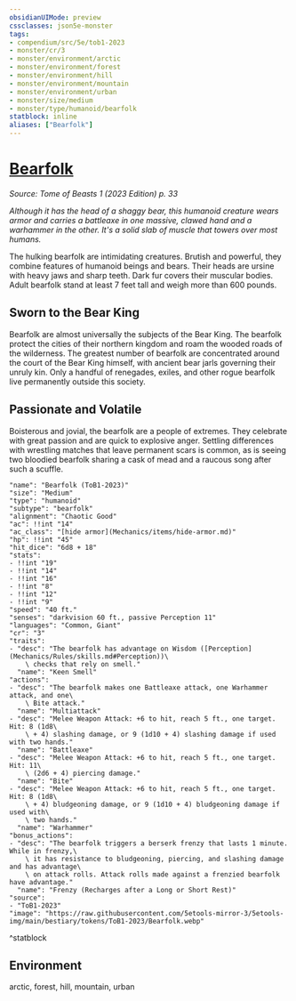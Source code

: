 ```yaml
---
obsidianUIMode: preview
cssclasses: json5e-monster
tags:
- compendium/src/5e/tob1-2023
- monster/cr/3
- monster/environment/arctic
- monster/environment/forest
- monster/environment/hill
- monster/environment/mountain
- monster/environment/urban
- monster/size/medium
- monster/type/humanoid/bearfolk
statblock: inline
aliases: ["Bearfolk"]
---
```

# [Bearfolk](Mechanics\bestiary\humanoid/bearfolk-tob1-2023.md)
*Source: Tome of Beasts 1 (2023 Edition) p. 33*  

*Although it has the head of a shaggy bear, this humanoid creature wears armor and carries a battleaxe in one massive, clawed hand and a warhammer in the other. It's a solid slab of muscle that towers over most humans.*

The hulking bearfolk are intimidating creatures. Brutish and powerful, they combine features of humanoid beings and bears. Their heads are ursine with heavy jaws and sharp teeth. Dark fur covers their muscular bodies. Adult bearfolk stand at least 7 feet tall and weigh more than 600 pounds.

## Sworn to the Bear King

Bearfolk are almost universally the subjects of the Bear King. The bearfolk protect the cities of their northern kingdom and roam the wooded roads of the wilderness. The greatest number of bearfolk are concentrated around the court of the Bear King himself, with ancient bear jarls governing their unruly kin. Only a handful of renegades, exiles, and other rogue bearfolk live permanently outside this society.

## Passionate and Volatile

Boisterous and jovial, the bearfolk are a people of extremes. They celebrate with great passion and are quick to explosive anger. Settling differences with wrestling matches that leave permanent scars is common, as is seeing two bloodied bearfolk sharing a cask of mead and a raucous song after such a scuffle.

```statblock
"name": "Bearfolk (ToB1-2023)"
"size": "Medium"
"type": "humanoid"
"subtype": "bearfolk"
"alignment": "Chaotic Good"
"ac": !!int "14"
"ac_class": "[hide armor](Mechanics/items/hide-armor.md)"
"hp": !!int "45"
"hit_dice": "6d8 + 18"
"stats":
- !!int "19"
- !!int "14"
- !!int "16"
- !!int "8"
- !!int "12"
- !!int "9"
"speed": "40 ft."
"senses": "darkvision 60 ft., passive Perception 11"
"languages": "Common, Giant"
"cr": "3"
"traits":
- "desc": "The bearfolk has advantage on Wisdom ([Perception](Mechanics/Rules/skills.md#Perception))\
    \ checks that rely on smell."
  "name": "Keen Smell"
"actions":
- "desc": "The bearfolk makes one Battleaxe attack, one Warhammer attack, and one\
    \ Bite attack."
  "name": "Multiattack"
- "desc": "Melee Weapon Attack: +6 to hit, reach 5 ft., one target. Hit: 8 (1d8\
    \ + 4) slashing damage, or 9 (1d10 + 4) slashing damage if used with two hands."
  "name": "Battleaxe"
- "desc": "Melee Weapon Attack: +6 to hit, reach 5 ft., one target. Hit: 11\
    \ (2d6 + 4) piercing damage."
  "name": "Bite"
- "desc": "Melee Weapon Attack: +6 to hit, reach 5 ft., one target. Hit: 8 (1d8\
    \ + 4) bludgeoning damage, or 9 (1d10 + 4) bludgeoning damage if used with\
    \ two hands."
  "name": "Warhammer"
"bonus_actions":
- "desc": "The bearfolk triggers a berserk frenzy that lasts 1 minute. While in frenzy,\
    \ it has resistance to bludgeoning, piercing, and slashing damage and has advantage\
    \ on attack rolls. Attack rolls made against a frenzied bearfolk have advantage."
  "name": "Frenzy (Recharges after a Long or Short Rest)"
"source":
- "ToB1-2023"
"image": "https://raw.githubusercontent.com/5etools-mirror-3/5etools-img/main/bestiary/tokens/ToB1-2023/Bearfolk.webp"
```
^statblock

## Environment

arctic, forest, hill, mountain, urban